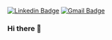 [![Linkedin Badge](https://img.shields.io/badge/-LinkedIn-blue?style=flat&logo=Linkedin&logoColor=white)](https://www.linkedin.com/in/luizgonzagabn/)
[![Gmail Badge](https://img.shields.io/badge/-Gmail-c14438?style=flat&logo=Gmail&logoColor=white)](mailto:luizgonzagabn@gmail.com)

### Hi there 👋


